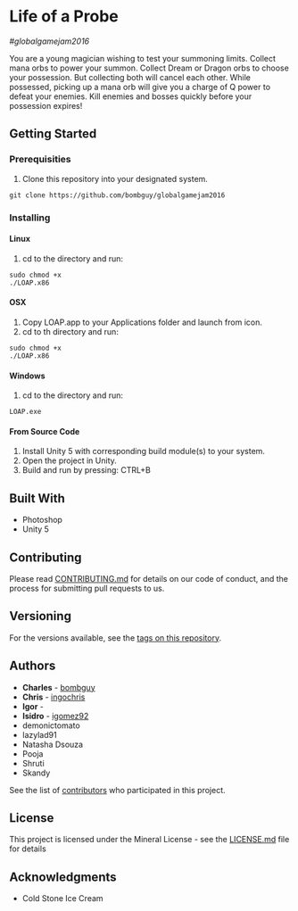 # Life of a Probe
*#globalgamejam2016*

You are a young magician wishing to test your summoning limits.
Collect mana orbs to power your summon. 
Collect Dream or Dragon orbs to choose your possession. But collecting both will cancel each other. While possessed, picking up a mana orb will give you a charge of Q power to defeat your enemies. Kill enemies and bosses quickly before your possession expires!

## Getting Started


### Prerequisities

1. Clone this repository into your designated system.


```
git clone https://github.com/bombguy/globalgamejam2016
```

### Installing

#### Linux
1. cd to the directory and run:

```
sudo chmod +x 
./LOAP.x86
```

#### OSX
1. Copy LOAP.app to your Applications folder and launch from icon.
2. cd to th directory and run:

```
sudo chmod +x 
./LOAP.x86
```

#### Windows
1. cd to the directory and run: 
```
LOAP.exe
```

#### From Source Code
1. Install Unity 5 with corresponding build module(s) to your system.
2. Open the project in Unity.
3. Build and run by pressing: CTRL+B

## Built With
* Photoshop
* Unity 5

## Contributing

Please read [CONTRIBUTING.md](CONTRIBUTING.md) for details on our code of conduct, and the process for submitting pull requests to us.

## Versioning

For the versions available, see the [tags on this repository](https://github.com/bombguy/globalgamejam2016/tags). 

## Authors

* **Charles** - [bombguy](https://github.com/bombguy)
* **Chris** - [ingochris](https://github.com/ingochris)
* **Igor** - 
* **Isidro** - [igomez92](https://github.com/igomez92)
* demonictomato
* lazylad91
* Natasha Dsouza
* Pooja
* Shruti
* Skandy

See the list of [contributors](https://github.com/your/project/contributors) who participated in this project.

## License

This project is licensed under the Mineral License - see the [LICENSE.md](LICENSE.md) file for details

## Acknowledgments

* Cold Stone Ice Cream

